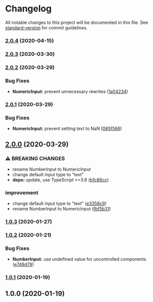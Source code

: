 # Changelog

All notable changes to this project will be documented in this file. See [standard-version](https://github.com/conventional-changelog/standard-version) for commit guidelines.

### [2.0.4](https://github.com/kripod/react-typed-inputs/compare/v2.0.3...v2.0.4) (2020-04-15)

### [2.0.3](https://github.com/kripod/react-typed-inputs/compare/v2.0.2...v2.0.3) (2020-03-30)

### [2.0.2](https://github.com/kripod/react-typed-inputs/compare/v2.0.1...v2.0.2) (2020-03-29)

### Bug Fixes

- **NumericInput:** prevent unnecessary rewrites ([1a04234](https://github.com/kripod/react-typed-inputs/commit/1a042341d7a7e59a53c40fcd9e6b242fbc42bfbb))

### [2.0.1](https://github.com/kripod/react-typed-inputs/compare/v2.0.0...v2.0.1) (2020-03-29)

### Bug Fixes

- **NumericInput:** prevent setting text to NaN ([085f566](https://github.com/kripod/react-typed-inputs/commit/085f5667989e3025ee1467cb9d229bfbf32ec10a))

## [2.0.0](https://github.com/kripod/react-typed-inputs/compare/v1.0.3...v2.0.0) (2020-03-29)

### ⚠ BREAKING CHANGES

- rename NumberInput to NumericInput
- change default input type to "text"
- **deps:** update, use TypeScript >=3.8 ([b1c86cc](https://github.com/kripod/react-typed-inputs/commit/b1c86ccefefecba639ffad530439b121d71edcfc))

### improvement

- change default input type to "text" ([e3358c9](https://github.com/kripod/react-typed-inputs/commit/e3358c92c5eecdb7d5b02adfbf89a89d0f33674c))
- rename NumberInput to NumericInput ([fbf5b31](https://github.com/kripod/react-typed-inputs/commit/fbf5b31eabe4c84547e2815984d3ecb79b7a5480))

### [1.0.3](https://github.com/kripod/react-typed-inputs/compare/v1.0.2...v1.0.3) (2020-01-27)

### [1.0.2](https://github.com/kripod/react-typed-inputs/compare/v1.0.1...v1.0.2) (2020-01-21)

### Bug Fixes

- **NumberInput:** use undefined value for uncontrolled components ([e749d79](https://github.com/kripod/react-typed-inputs/commit/e749d79d5d77c6efcde3aac6d8f08653305c942f))

### [1.0.1](https://github.com/kripod/react-typed-inputs/compare/v1.0.0...v1.0.1) (2020-01-19)

## 1.0.0 (2020-01-19)
